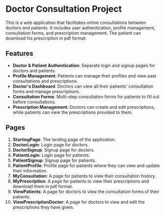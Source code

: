 # Doctor Consultation Project

This is a web application that facilitates online consultations between doctors and patients. It includes user authentication, profile management, consultation forms, and prescription management. The patient can download his prescription in pdf format.

## Features

- **Doctor & Patient Authentication**: Separate login and signup pages for doctors and patients.
- **Profile Management**: Patients can manage their profiles and view past consultations and prescriptions.
- **Doctor's Dashboard**: Doctors can view all their patients' consultation forms and manage prescriptions.
- **Consultation Forms**: Multi-step consultation forms for patients to fill out before consultations.
- **Prescription Management**: Doctors can create and edit prescriptions, while patients can view the prescriptions provided to them.
  
## Pages

1. **StartingPage**: The landing page of the application.
2. **DoctorLogin**: Login page for doctors.
3. **DoctorSignup**: Signup page for doctors.
4. **PatientLogin**: Login page for patients.
5. **PatientSignup**: Signup page for patients.
6. **PatientProfile**: Profile page for patients where they can view and update their information.
7. **MyConsultation**: A page for patients to view their consultation history.
8. **MyPrescription**: A page for patients to view their prescriptions and download them in pdf format.
9. **ViewPatients**: A page for doctors to view the consultation forms of their patients.
10. **ViewPrescriptionDoctor**: A page for doctors to view and edit the prescriptions they have given.
